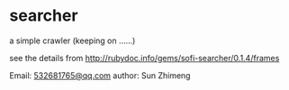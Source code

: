 searcher
==========

a simple crawler (keeping on ......)

see the details from http://rubydoc.info/gems/sofi-searcher/0.1.4/frames

Email: 532681765@qq.com
author: Sun Zhimeng
